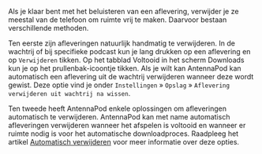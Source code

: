 Als je klaar bent met het beluisteren van een aflevering, verwijder je ze meestal van de telefoon om ruimte vrij te maken. Daarvoor bestaan verschillende methoden.

Ten eerste zijn afleveringen natuurlijk handmatig te verwijderen. In de wachtrij of bij specifieke podcast kun je lang drukken op een aflevering en op `Verwijderen` tikken. Op het tabblad Voltooid in het scherm Downloads kun je op het prullenbak-icoontje tikken. Als je wilt kan AntennaPod kan automatisch een aflevering uit de wachtrij verwijderen wanneer deze wordt gewist. Deze optie vind je onder `Instellingen` » `Opslag` » `Aflevering verwijderen uit wachtrij na wissen`.

Ten tweede heeft AntennaPod enkele oplossingen om afleveringen automatisch te verwijderen. AntennaPod kan met name automatisch afleveringen verwijderen wanneer het afspelen is voltooid en wanneer er ruimte nodig is voor het automatische downloadproces. Raadpleeg het artikel [Automatisch verwijderen](/documentation/automation/deletion) voor meer informatie over deze opties.

